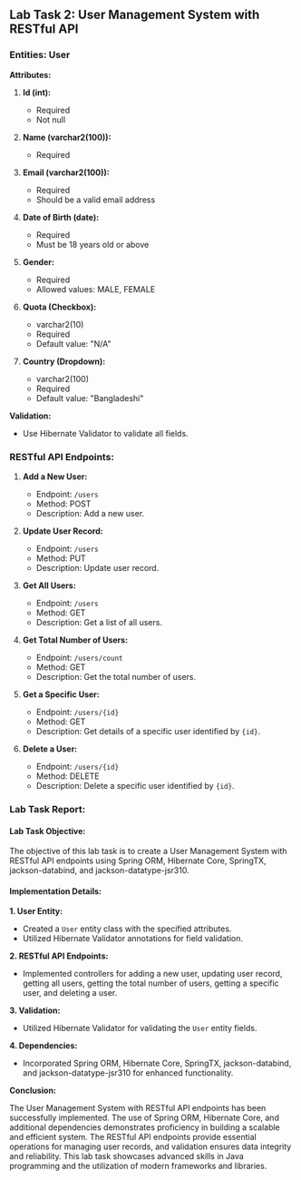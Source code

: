 ## Lab Task 2: User Management System with RESTful API

### Entities: User

**Attributes:**

1. **Id (int):**

   - Required
   - Not null

2. **Name (varchar2(100)):**

   - Required

3. **Email (varchar2(100)):**

   - Required
   - Should be a valid email address

4. **Date of Birth (date):**

   - Required
   - Must be 18 years old or above

5. **Gender:**

   - Required
   - Allowed values: MALE, FEMALE

6. **Quota (Checkbox):**

   - varchar2(10)
   - Required
   - Default value: "N/A"

7. **Country (Dropdown):**
   - varchar2(100)
   - Required
   - Default value: "Bangladeshi"

**Validation:**

- Use Hibernate Validator to validate all fields.

### RESTful API Endpoints:

1. **Add a New User:**

   - Endpoint: `/users`
   - Method: POST
   - Description: Add a new user.

2. **Update User Record:**

   - Endpoint: `/users`
   - Method: PUT
   - Description: Update user record.

3. **Get All Users:**

   - Endpoint: `/users`
   - Method: GET
   - Description: Get a list of all users.

4. **Get Total Number of Users:**

   - Endpoint: `/users/count`
   - Method: GET
   - Description: Get the total number of users.

5. **Get a Specific User:**

   - Endpoint: `/users/{id}`
   - Method: GET
   - Description: Get details of a specific user identified by `{id}`.

6. **Delete a User:**

   - Endpoint: `/users/{id}`
   - Method: DELETE
   - Description: Delete a specific user identified by `{id}`.

### Lab Task Report:

#### Lab Task Objective:

The objective of this lab task is to create a User Management System with RESTful API endpoints using Spring ORM, Hibernate Core, SpringTX, jackson-databind, and jackson-datatype-jsr310.

#### Implementation Details:

**1. User Entity:**

- Created a `User` entity class with the specified attributes.
- Utilized Hibernate Validator annotations for field validation.

**2. RESTful API Endpoints:**

- Implemented controllers for adding a new user, updating user record, getting all users, getting the total number of users, getting a specific user, and deleting a user.

**3. Validation:**

- Utilized Hibernate Validator for validating the `User` entity fields.

**4. Dependencies:**

- Incorporated Spring ORM, Hibernate Core, SpringTX, jackson-databind, and jackson-datatype-jsr310 for enhanced functionality.

**Conclusion:**

The User Management System with RESTful API endpoints has been successfully implemented. The use of Spring ORM, Hibernate Core, and additional dependencies demonstrates proficiency in building a scalable and efficient system. The RESTful API endpoints provide essential operations for managing user records, and validation ensures data integrity and reliability. This lab task showcases advanced skills in Java programming and the utilization of modern frameworks and libraries.

